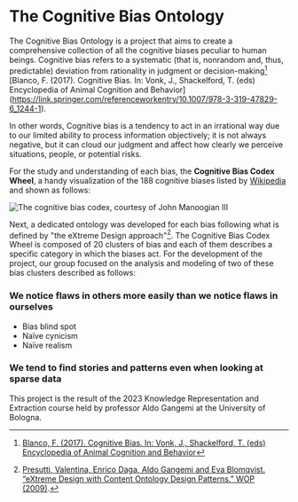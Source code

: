 # The Cognitive Bias Ontology

The Cognitive Bias Ontology is a project that aims to create a comprehensive collection of all the cognitive biases peculiar to human beings. Cognitive bias refers to a systematic (that is, nonrandom and, thus, predictable) deviation from rationality in judgment or decision-making[^1] [Blanco, F. (2017). Cognitive Bias. In: Vonk, J., Shackelford, T. (eds) Encyclopedia of Animal Cognition and Behavior] (https://link.springer.com/referenceworkentry/10.1007/978-3-319-47829-6_1244-1). 

In other words, Cognitive bias is a tendency to act in an irrational way due to our limited ability to process information objectively; it is not always negative, but it can cloud our judgment and affect how clearly we perceive situations, people, or potential risks. 

For the study and understanding of each bias, the 	**Cognitive Bias Codex Wheel**, a handy visualization of the 188 cognitive biases listed by [Wikipedia](https://en.wikipedia.org/wiki/List_of_cognitive_biases) and shown as follows:

![The cognitive bias codex, courtesy of John Manoogian III](https://upload.wikimedia.org/wikipedia/commons/6/65/Cognitive_bias_codex_en.svg "©John Manoogian III")

Next, a dedicated ontology was developed for each bias following what is defined by "the eXtreme Design approach"[^2]. The Cognitive Bias Codex Wheel is composed of 20 clusters of bias and each of them describes a specific category in which the biases act. For the development of the project, our group focused on the analysis and modeling of two of these bias clusters described as follows:

### We notice flaws in others more easily than we notice flaws in ourselves ###
+ Bias blind spot
+ Naïve cynicism
+ Naïve realism


### We tend to find stories and patterns even when looking at sparse data ###



This project is the result of the 2023 Knowledge Representation and Extraction course held by professor Aldo Gangemi at the University of Bologna.

[^1]:[Blanco, F. (2017). Cognitive Bias. In: Vonk, J., Shackelford, T. (eds) Encyclopedia of Animal Cognition and Behavior](https://link.springer.com/referenceworkentry/10.1007/978-3-319-47829-6_1244-1)
[^2]:[Presutti, Valentina, Enrico Daga, Aldo Gangemi and Eva Blomqvist. “eXtreme Design with Content Ontology Design Patterns.” WOP (2009)](https://ceur-ws.org/Vol-516/pap21.pdf).


